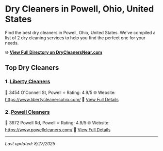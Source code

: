 # Dry Cleaners in Powell, Ohio, United States

Find the best dry cleaners in Powell, Ohio, United States. We've compiled a list of 2 dry cleaning services to help you find the perfect one for your needs.

🌐 **[View Full Directory on DryCleanersNear.com](https://drycleanersnear.com/city/US/Ohio/Powell)**

## Top Dry Cleaners

### 1. [Liberty Cleaners](https://drycleanersnear.com/dryCleaner/689aa0432abe37ea0a6562d3/liberty-cleaners)
📍 3454 O'Connell St, Powell
⭐ Rating: 4.9/5
🌐 Website: https://www.libertycleanersohio.com/
🔗 [View Full Details](https://drycleanersnear.com/dryCleaner/689aa0432abe37ea0a6562d3/liberty-cleaners)

### 2. [Powell Cleaners](https://drycleanersnear.com/dryCleaner/689aa0da2abe37ea0a6568a5/powell-cleaners)
📍 3972 Powell Rd, Powell
⭐ Rating: 4.9/5
🌐 Website: https://www.powellcleaners.com/
🔗 [View Full Details](https://drycleanersnear.com/dryCleaner/689aa0da2abe37ea0a6568a5/powell-cleaners)


---

*Last updated: 8/27/2025*
